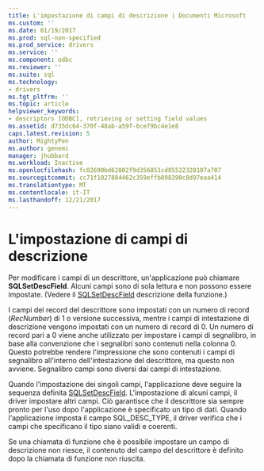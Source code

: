 ```yaml
---
title: L'impostazione di campi di descrizione | Documenti Microsoft
ms.custom: ''
ms.date: 01/19/2017
ms.prod: sql-non-specified
ms.prod_service: drivers
ms.service: ''
ms.component: odbc
ms.reviewer: ''
ms.suite: sql
ms.technology:
- drivers
ms.tgt_pltfrm: ''
ms.topic: article
helpviewer_keywords:
- descriptors [ODBC], retrieving or setting field values
ms.assetid: d735dc64-370f-48ab-a59f-6cef9bc4e1e8
caps.latest.revision: 5
author: MightyPen
ms.author: genemi
manager: jhubbard
ms.workload: Inactive
ms.openlocfilehash: fc02690bd62802f9d356851cd85522328107a707
ms.sourcegitcommit: cc71f1027884462c359effb898390c8d97eaa414
ms.translationtype: MT
ms.contentlocale: it-IT
ms.lasthandoff: 12/21/2017
---
```

# <a name="setting-descriptor-fields"></a>L'impostazione di campi di descrizione
Per modificare i campi di un descrittore, un'applicazione può chiamare **SQLSetDescField**. Alcuni campi sono di sola lettura e non possono essere impostate. (Vedere il [SQLSetDescField](../../../odbc/reference/syntax/sqlsetdescfield-function.md) descrizione della funzione.)  
  
 I campi del record del descrittore sono impostati con un numero di record (*RecNumber*) di 1 o versione successiva, mentre i campi di intestazione di descrizione vengono impostati con un numero di record di 0. Un numero di record pari a 0 viene anche utilizzato per impostare i campi di segnalibro, in base alla convenzione che i segnalibri sono contenuti nella colonna 0. Questo potrebbe rendere l'impressione che sono contenuti i campi di segnalibro all'interno dell'intestazione del descrittore, ma questo non avviene. Segnalibro campi sono diversi dai campi di intestazione.  
  
 Quando l'impostazione dei singoli campi, l'applicazione deve seguire la sequenza definita [SQLSetDescField](../../../odbc/reference/syntax/sqlsetdescfield-function.md). L'impostazione di alcuni campi, il driver impostare altri campi. Ciò garantisce che il descrittore sia sempre pronto per l'uso dopo l'applicazione è specificato un tipo di dati. Quando l'applicazione imposta il campo SQL_DESC_TYPE, il driver verifica che i campi che specificano il tipo siano validi e coerenti.  
  
 Se una chiamata di funzione che è possibile impostare un campo di descrizione non riesce, il contenuto del campo del descrittore è definito dopo la chiamata di funzione non riuscita.
